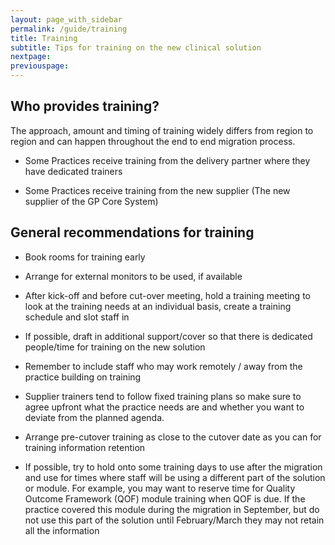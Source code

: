```yaml
---
layout: page_with_sidebar
permalink: /guide/training
title: Training
subtitle: Tips for training on the new clinical solution
nextpage:
previouspage:
---
```


## Who provides training?

The approach, amount and timing of training widely differs from region to region and can happen throughout the end to end migration process. 

* Some Practices receive training from the delivery partner where they have dedicated trainers

* Some Practices receive training from the new supplier (The new supplier of the GP Core System)


## General recommendations for training

* Book rooms for training early

* Arrange for external monitors to be used, if available
<!-- [UPLIFT] added reference to device setup -->
* After kick-off and before cut-over meeting, hold a training meeting to look at the training needs at an individual basis, create a training schedule and slot staff in

* If possible, draft in additional support/cover so that there is dedicated people/time for training on the new solution

* Remember to include staff who may work remotely / away from the practice building on training

* Supplier trainers tend to follow fixed training plans so make sure to agree upfront what the practice needs are and whether you want to deviate from the planned agenda.

* Arrange pre-cutover training as close to the cutover date as you can for training information retention

* If possible, try to hold onto some training days to use after the migration and use for times where staff will be using a different part of the solution or module. For example, you may want to reserve time for Quality Outcome Framework (QOF) module training when QOF is due. If the practice covered this module during the migration in September, but do not use this part of the solution until February/March they may not retain all the information
